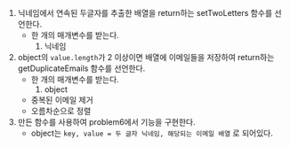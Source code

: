 1. 닉네임에서 연속된 두글자를 추출한 배열을 return하는 setTwoLetters 함수를 선언한다.
   - 한 개의 매개변수를 받는다.
     1. 닉네임
2. object의 `value.length`가 2 이상이면 배열에 이메일들을 저장하여 return하는 getDuplicateEmails 함수를 선언한다.
   - 한 개의 매개변수를 받는다.
     1. object
   - 중복된 이메일 제거
   - 오름차순으로 정렬
3. 만든 함수를 사용하여 problem6에서 기능을 구현한다.
   - object는 `key, value = 두 글자 닉네임, 해당되는 이메일 배열` 로 되어있다.